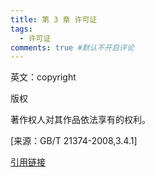 ```yaml
---
title: 第 3 章 许可证
tags:
  - 许可证
comments: true #默认不开启评论
---
```


英文：copyright

版权

著作权人对其作品依法享有的权利。

[来源：GB/T 21374-2008,3.4.1]

[引用链接](https://github.com/kaiyuanshe/ONES/wiki/1269-Terminology-and-overview#3111)

